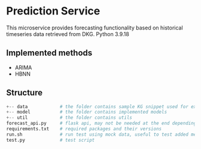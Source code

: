 # Prediction Service
This microservice provides forecasting functionality based on historical timeseries data retrieved from DKG.
Python 3.9.18

## Implemented methods
- ARIMA
- HBNN

## Structure


```python
+-- data            # the folder contains sample KG snippet used for experiments
+-- model           # the folder contains implemented models 
+-- util            # the folder contains utils
forecast_api.py     # flask api, may not be needed at the end depending on system requirements
requirements.txt    # required packages and their versions
run.sh              # run test using mock data, useful to test added method
test.py             # test script
```



